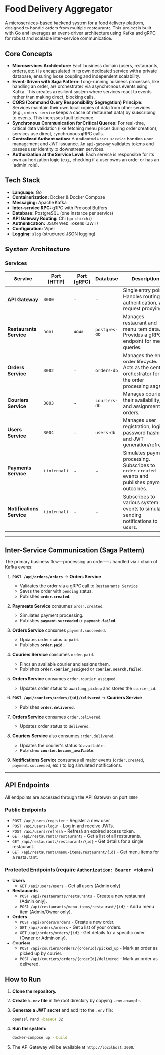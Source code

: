 # Food Delivery Aggregator

A microservices-based backend system for a food delivery platform, designed to handle orders from multiple restaurants. This project is built with Go and leverages an event-driven architecture using Kafka and gRPC for robust and scalable inter-service communication.

## Core Concepts

* **Microservices Architecture:** Each business domain (users, restaurants, orders, etc.) is encapsulated in its own dedicated service with a private database, ensuring loose coupling and independent scalability.
* **Event-Driven with Saga Pattern:** Long-running business processes, like handling an order, are orchestrated via asynchronous events using Kafka. This creates a resilient system where services react to events rather than making direct, blocking calls.
* **CQRS (Command Query Responsibility Segregation) Principle:** Services maintain their own local copies of data from other services (e.g., `orders-service` keeps a cache of restaurant data) by subscribing to events. This increases fault tolerance.
* **Synchronous Communication for Critical Queries:** For real-time, critical data validation (like fetching menu prices during order creation), services use direct, synchronous gRPC calls.
* **Centralized Authentication:** A dedicated `users-service` handles user management and JWT issuance. An `api-gateway` validates tokens and passes user identity to downstream services.
* **Authorization at the Service Level:** Each service is responsible for its own authorization logic (e.g., checking if a user owns an order or has an 'admin' role).

## Tech Stack

* **Language:** Go
* **Containerization:** Docker & Docker Compose
* **Messaging:** Apache Kafka
* **Inter-service RPC:** gRPC with Protocol Buffers
* **Database:** PostgreSQL (one instance per service)
* **API Gateway Routing:** Chi (`go-chi/chi`)
* **Authentication:** JSON Web Tokens (JWT)
* **Configuration:** Viper
* **Logging:** `slog` (structured JSON logging)

## System Architecture

### Services

| Service                 | Port (HTTP) | Port (gRPC) | Database        | Description                                                                                             |
| ----------------------- | ----------- | ----------- | --------------- | ------------------------------------------------------------------------------------------------------- |
| **API Gateway**         | `3000`      | -           | -               | Single entry point. Handles routing, authentication, and request proxying.                            |
| **Restaurants Service** | `3001`      | `4040`      | `postgres-db`   | Manages restaurant and menu item data. Provides a gRPC endpoint for menu queries.                       |
| **Orders Service**      | `3002`      | -           | `orders-db`     | Manages the entire order lifecycle. Acts as the central orchestrator for the order processing saga.       |
| **Couriers Service**    | `3003`      | -           | `couriers-db`   | Manages couriers, their availability, and assignment to orders.                                         |
| **Users Service**       | `3004`| -           | `users-db`      | Manages user registration, login, password hashing, and JWT generation/refresh.                         |
| **Payments Service**    | `(internal)`| -           | -               | Simulates payment processing. Subscribes to `order.created` events and publishes payment outcomes.        |
| **Notifications Service**| `(internal)`| -           | -               | Subscribes to various system events to simulate sending notifications to users.                          |

---

## Inter-Service Communication (Saga Pattern)

The primary business flow—processing an order—is handled via a chain of Kafka events:

1. **`POST /api/orders/orders`** -> **Orders Service**
    * Validates the order via a gRPC call to `Restaurants Service`.
    * Saves the order with `pending` status.
    * Publishes **`order.created`**.

2. **Payments Service** consumes `order.created`.
    * Simulates payment processing.
    * Publishes **`payment.succeeded`** or **`payment.failed`**.

3. **Orders Service** consumes `payment.succeeded`.
    * Updates order status to `paid`.
    * Publishes **`order.paid`**.

4. **Couriers Service** consumes `order.paid`.
    * Finds an available courier and assigns them.
    * Publishes **`order.courier_assigned`** or **`courier.search.failed`**.

5. **Orders Service** consumes `order.courier_assigned`.
    * Updates order status to `awaiting_pickup` and stores the `courier_id`.

6. **`POST /api/couriers/orders/{id}/delivered`** -> **Couriers Service**
    * Publishes **`order.delivered`**.

7. **Orders Service** consumes `order.delivered`.
    * Updates order status to `delivered`.

8. **Couriers Service** also consumes `order.delivered`.
    * Updates the courier's status to `available`.
    * Publishes **`courier.became_available`**.

9. **Notifications Service** consumes all major events (`order.created`, `payment.succeeded`, etc.) to log simulated notifications.

---

## API Endpoints

All endpoints are accessed through the API Gateway on port `3000`.

### Public Endpoints

* `POST /api/users/register` - Register a new user.
* `POST /api/users/login` - Log in and receive JWTs.
* `POST /api/users/refresh` - Refresh an expired access token.
* `GET /api/restaurants/restaurants` - Get a list of all restaurants.
* `GET /api/restaurants/restaurants/{id}` - Get details for a single restaurant.
* `GET /api/restaurants/menu-items/restaurant/{id}` - Get menu items for a restaurant.

### Protected Endpoints (require `Authorization: Bearer <token>`)

* **Users**
  * `GET /api/users/users` - Get all users (Admin only)
* **Restaurants**
  * `POST /api/restaurants/restaurants` - Create a new restaurant (Admin only).
  * `POST /api/restaurants/menu-items/restaurant/{id}` - Add a menu item (Admin/Owner only).
* **Orders**
  * `POST /api/orders/orders` - Create a new order.
  * `GET /api/orders/orders` - Get a list of your orders.
  * `GET /api/orders/orders/{id}` - Get details for a specific order (Owner or Admin only).
* **Couriers**
  * `POST /api/couriers/orders/{orderId}/picked_up` - Mark an order as picked up by courier.
  * `POST /api/couriers/orders/{orderId}/delivered` - Mark an order as delivered.

## How to Run

1. **Clone the repository.**
2. **Create a `.env` file** in the root directory by copying `.env.example`.
3. **Generate a JWT secret** and add it to the `.env` file:

    ```bash
    openssl rand -base64 32
    ```

4. **Run the system:**

    ```bash
    docker-compose up --build
    ```

5. The API Gateway will be available at `http://localhost:3000`.
